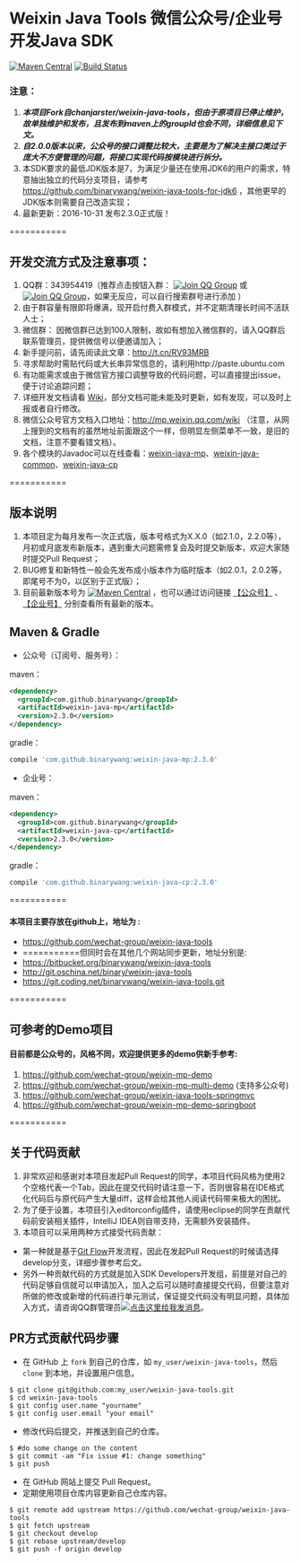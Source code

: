 Weixin Java Tools 微信公众号/企业号开发Java SDK
=====================================
[![Maven Central](https://maven-badges.herokuapp.com/maven-central/com.github.binarywang/weixin-java-parent/badge.svg)](https://maven-badges.herokuapp.com/maven-central/com.github.binarywang/weixin-java-parent)
[![Build Status](https://travis-ci.org/wechat-group/weixin-java-tools.svg?branch=develop)](https://travis-ci.org/wechat-group/weixin-java-tools)

### 注意：
1. ***本项目Fork自chanjarster/weixin-java-tools，但由于原项目已停止维护，故单独维护和发布，且发布到maven上的groupId也会不同，详细信息见下文。***
1. ***自2.0.0版本以来，公众号的接口调整比较大，主要是为了解决主接口类过于庞大不方便管理的问题，将接口实现代码按模块进行拆分。***
1. 本SDK要求的最低JDK版本是7，为满足少量还在使用JDK6的用户的需求，特意抽出独立的代码分支项目，请参考 https://github.com/binarywang/weixin-java-tools-for-jdk6 ，其他更早的JDK版本则需要自己改造实现；
1. 最新更新：2016-10-31 发布2.3.0正式版！

===========

## 开发交流方式及注意事项：
1. QQ群：343954419（推荐点击按钮入群： [![Join QQ Group](http://pub.idqqimg.com/wpa/images/group.png)](http://shang.qq.com/wpa/qunwpa?idkey=731dc3e7ea31ebe25376cc1a791445468612c63fd0e9e05399b088ec81fd9e15) 或 [![Join QQ Group](http://pub.idqqimg.com/wpa/images/group.png)](http://jq.qq.com/?_wv=1027&k=40lRskK)，如果无反应，可以自行搜索群号进行添加 ）
1. 由于群容量有限即将爆满，现开启付费入群模式，并不定期清理长时间不活跃人士；
1. 微信群： 因微信群已达到100人限制，故如有想加入微信群的，请入QQ群后联系管理员，提供微信号以便邀请加入；
1. 新手提问前，请先阅读此文章：http://t.cn/RV93MRB
1. 寻求帮助时需贴代码或大长串异常信息的，请利用http://paste.ubuntu.com
1. 有功能需求或由于微信官方接口调整导致的代码问题，可以直接提出issue，便于讨论追踪问题；
1. 详细开发文档请看 [Wiki](https://github.com/wechat-group/weixin-java-tools/wiki)，部分文档可能未能及时更新，如有发现，可以及时上报或者自行修改。
1. 微信公众号官方文档入口地址：http://mp.weixin.qq.com/wiki （注意，从网上搜到的文档有的虽然地址前面跟这个一样，但明显左侧菜单不一致，是旧的文档，注意不要看错文档）。
1. 各个模块的Javadoc可以在线查看：[weixin-java-mp](https://binarywang.github.io/weixin-java-mp-javadoc/)、[weixin-java-common](https://binarywang.github.io/weixin-java-common-javadoc/)、[weixin-java-cp](https://binarywang.github.io/weixin-java-cp-javadoc/)

===========

## 版本说明
1. 本项目定为每月发布一次正式版，版本号格式为X.X.0（如2.1.0，2.2.0等），月初或月底发布新版本，遇到重大问题需修复会及时提交新版本，欢迎大家随时提交Pull Request；
1. BUG修复和新特性一般会先发布成小版本作为临时版本（如2.0.1，2.0.2等，即尾号不为0，以区别于正式版）；
1. 目前最新版本号为 [![Maven Central](https://maven-badges.herokuapp.com/maven-central/com.github.binarywang/weixin-java-parent/badge.svg)](https://maven-badges.herokuapp.com/maven-central/com.github.binarywang/weixin-java-parent) ，也可以通过访问链接 [【公众号】](http://search.maven.org/#search%7Cgav%7C1%7Cg%3A%22com.github.binarywang%22%20AND%20a%3A%22weixin-java-mp%22) 、[【企业号】](http://search.maven.org/#search%7Cgav%7C1%7Cg%3A%22com.github.binarywang%22%20AND%20a%3A%22weixin-java-cp%22)
分别查看所有最新的版本。 

## Maven & Gradle

* 公众号（订阅号、服务号）：

maven：
```xml
<dependency>
  <groupId>com.github.binarywang</groupId>
  <artifactId>weixin-java-mp</artifactId>
  <version>2.3.0</version>
</dependency>
```
gradle：
```groovy
compile 'com.github.binarywang:weixin-java-mp:2.3.0'
```

* 企业号：

maven：
```xml
<dependency>
  <groupId>com.github.binarywang</groupId>
  <artifactId>weixin-java-cp</artifactId>
  <version>2.3.0</version>
</dependency>
```
gradle：
```groovy
compile 'com.github.binarywang:weixin-java-cp:2.3.0'
```

===========

#### 本项目主要存放在github上，地址为 :
* https://github.com/wechat-group/weixin-java-tools
* ===========但同时会在其他几个网站同步更新，地址分别是:
* https://bitbucket.org/binarywang/weixin-java-tools
* http://git.oschina.net/binary/weixin-java-tools
* https://git.coding.net/binarywang/weixin-java-tools.git

===========
## 可参考的Demo项目
#### 目前都是公众号的，风格不同，欢迎提供更多的demo供新手参考:
1. https://github.com/wechat-group/weixin-mp-demo 
1. https://github.com/wechat-group/weixin-mp-multi-demo (支持多公众号)
1. https://github.com/wechat-group/weixin-java-tools-springmvc
1. https://github.com/wechat-group/weixin-mp-demo-springboot


===========
## 关于代码贡献
1. 非常欢迎和感谢对本项目发起Pull Request的同学，本项目代码风格为使用2个空格代表一个Tab，因此在提交代码时请注意一下，否则很容易在IDE格式化代码后与原代码产生大量diff，这样会给其他人阅读代码带来极大的困扰。
1. 为了便于设置，本项目引入editorconfig插件，请使用eclipse的同学在贡献代码前安装相关插件，IntelliJ IDEA则自带支持，无需额外安装插件。
1. 本项目可以采用两种方式接受代码贡献：
  * 第一种就是基于[Git Flow](https://www.atlassian.com/git/tutorials/comparing-workflows/gitflow-workflow)开发流程，因此在发起Pull Request的时候请选择develop分支，详细步骤参考后文。
  * 另外一种贡献代码的方式就是加入SDK Developers开发组，前提是对自己的代码足够自信就可以申请加入，加入之后可以随时直接提交代码，但要注意对所做的修改或新增的代码进行单元测试，保证提交代码没有明显问题，具体加入方式，请咨询QQ群管理员[![点击这里给我发消息](http://wpa.qq.com/pa?p=2:1211415707:51)](http://wpa.qq.com/msgrd?v=3&uin=1211415707&site=qq&menu=yes)。

## PR方式贡献代码步骤
* 在 GitHub 上 `fork` 到自己的仓库，如 `my_user/weixin-java-tools`，然后 `clone` 到本地，并设置用户信息。
```
$ git clone git@github.com:my_user/weixin-java-tools.git
$ cd weixin-java-tools
$ git config user.name "yourname"
$ git config user.email "your email"
```
* 修改代码后提交，并推送到自己的仓库。
```
$ #do some change on the content
$ git commit -am "Fix issue #1: change something"
$ git push
```
* 在 GitHub 网站上提交 Pull Request。
* 定期使用项目仓库内容更新自己仓库内容。
```
$ git remote add upstream https://github.com/wechat-group/weixin-java-tools
$ git fetch upstream
$ git checkout develop
$ git rebase upstream/develop
$ git push -f origin develop
```
